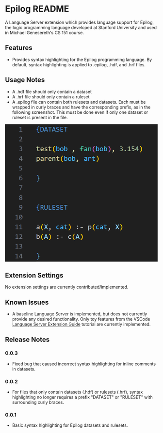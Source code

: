 # Epilog README

A Language Server extension which provides language support for Epilog, the logic programming language developed at Stanford University and used in Michael Genesereth's CS 151 course.

## Features

- Provides syntax highlighting for the Epilog programming language. By default, syntax highlighting is applied to .epilog, .hdf, and .hrf files.

## Usage Notes

- A .hdf file should only contain a dataset
- A .hrf file should only contain a ruleset
- A .epilog file can contain both rulesets and datasets. Each must be wrapped in curly braces and have the corresponding prefix, as in the following screenshot. This must be done even if only one dataset or ruleset is present in the file.

![.epilog Formatting Example](/documentation_images/epilog%20formatting%20example.png)

## Extension Settings

No extension settings are currently contributed/implemented.

## Known Issues

- A baseline Language Server is implemented, but does not currently provide any desired functionality. Only toy features from the VSCode [Language Server Extension Guide](https://code.visualstudio.com/api/language-extensions/language-server-extension-guide) tutorial are currently implemented.

## Release Notes

### 0.0.3
- Fixed bug that caused incorrect syntax highlighting for inline comments in datasets.

### 0.0.2
- For files that only contain datasets (.hdf) or rulesets (.hrf), syntax highlighting no longer requires a prefix "DATASET" or "RULESET" with surrounding curly braces.

### 0.0.1
- Basic syntax highlighting for Epilog datasets and rulesets.
